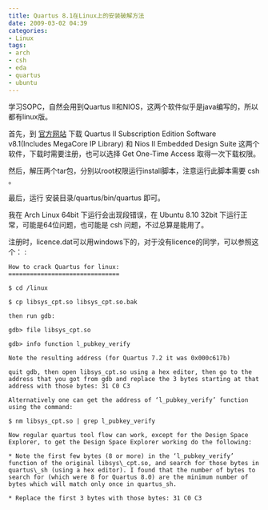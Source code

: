 ```yaml
---
title: Quartus 8.1在Linux上的安装破解方法
date: 2009-03-02 04:39
categories:
- Linux
tags:
- arch
- csh
- eda
- quartus
- ubuntu
---
```


学习SOPC，自然会用到Quartus
II和NIOS，这两个软件似乎是java编写的，所以都有linux版。

首先，到
[官方网站](https://www.altera.com/support/software/download/altera_design/quartus_sub/dnl-quartus_sub.jsp)
下载 Quartus II Subscription Edition Software v8.1(Includes MegaCore IP
Library) 和 Nios II Embedded Design Suite
这两个软件，下载时需要注册，也可以选择 Get One-Time Access
取得一次下载权限。

然后，解压两个tar包，分别以root权限运行install脚本，注意运行此脚本需要
csh 。

最后，运行 安装目录/quartus/bin/quartus 即可。

我在 Arch Linux 64bit 下运行会出现段错误，在 Ubuntu 8.10 32bit
下运行正常，可能是64位问题，也可能是 csh 问题，不过总算是能用了。

注册时，licence.dat可以用windows下的，对于没有licence的同学，可以参照这个：
:

    How to crack Quartus for linux:
    ===============================

    $ cd /linux

    $ cp libsys_cpt.so libsys_cpt.so.bak

    then run gdb:

    gdb> file libsys_cpt.so

    gdb> info function l_pubkey_verify

    Note the resulting address (for Quartus 7.2 it was 0x000c617b)

    quit gdb, then open libsys_cpt.so using a hex editor, then go to the address that you got from gdb and replace the 3 bytes starting at that address with those bytes: 31 C0 C3

    Alternatively one can get the address of ‘l_pubkey_verify’ function using the command:

    $ nm libsys_cpt.so | grep l_pubkey_verify

    Now regular quartus tool flow can work, except for the Design Space Explorer, to get the Design Space Explorer working do the following:

    * Note the first few bytes (8 or more) in the ‘l_pubkey_verify’ function of the original libsys\_cpt.so, and search for those bytes in quartus\_sh (using a hex editor). I found that the number of bytes to search for (which were 8 for Quartus 8.0) are the minimum number of bytes which will match only once in quartus_sh.

    * Replace the first 3 bytes with those bytes: 31 C0 C3
